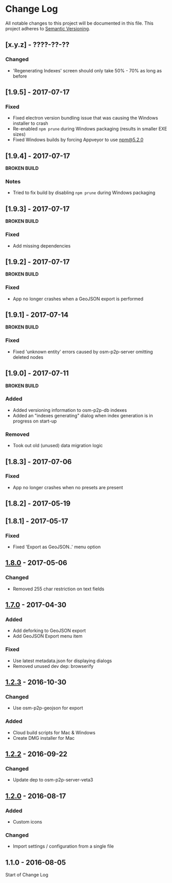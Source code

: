 # Change Log

All notable changes to this project will be documented in this file.
This project adheres to [Semantic Versioning](http://semver.org/).

## [x.y.z] - ????-??-??
### Changed
- 'Regenerating Indexes' screen should only take 50% - 70% as long as before

## [1.9.5] - 2017-07-17
### Fixed
- Fixed electron version bundling issue that was causing the Windows installer to crash
- Re-enabled `npm prune` during Windows packaging (results in smaller EXE sizes)
- Fixed Windows builds by forcing Appveyor to use npm@5.2.0

## [1.9.4] - 2017-07-17
**BROKEN BUILD**
### Notes
- Tried to fix build by disabling `npm prune` during Windows packaging

## [1.9.3] - 2017-07-17
**BROKEN BUILD**
### Fixed
- Add missing dependencies

## [1.9.2] - 2017-07-17
**BROKEN BUILD**
### Fixed
- App no longer crashes when a GeoJSON export is performed

## [1.9.1] - 2017-07-14
**BROKEN BUILD**
### Fixed
- Fixed 'unknown entity' errors caused by osm-p2p-server omitting deleted nodes

## [1.9.0] - 2017-07-11
**BROKEN BUILD**
### Added
- Added versioning information to osm-p2p-db indexes
- Added an "indexes generating" dialog when index generation is in progress on
  start-up
### Removed
- Took out old (unused) data migration logic

## [1.8.3] - 2017-07-06
### Fixed
- App no longer crashes when no presets are present

## [1.8.2] - 2017-05-19

## [1.8.1] - 2017-05-17
### Fixed
- Fixed 'Export as GeoJSON..' menu option

## [1.8.0] - 2017-05-06
### Changed
- Removed 255 char restriction on text fields

## [1.7.0] - 2017-04-30
### Added
- Add deforking to GeoJSON export
- Add GeoJSON Export menu item
### Fixed
- Use latest metadata.json for displaying dialogs
- Removed unused dev dep: browserify


## [1.2.3] - 2016-10-30

### Changed
- Use osm-p2p-geojson for export

### Added
- Cloud build scripts for Mac & Windows
- Create DMG installer for Mac

## [1.2.2] - 2016-09-22

### Changed
- Update dep to osm-p2p-server-veta3

## [1.2.0] - 2016-08-17
### Added
- Custom icons

### Changed
- Import settings / configuration from a single file

## 1.1.0 - 2016-08-05

Start of Change Log

[1.8.0]: https://github.com/digidem/mapeo-desktop/compare/v1.7.0...v1.8.0
[1.7.0]: https://github.com/digidem/mapeo-desktop/compare/v1.2.3...v1.7.0
[1.2.3]: https://github.com/digidem/mapeo-desktop/compare/v1.2.2...v1.2.3
[1.2.2]: https://github.com/digidem/mapeo-desktop/compare/v1.2.0...v1.2.2
[1.2.0]: https://github.com/digidem/mapeo-desktop/compare/v1.1.0...v1.2.0
